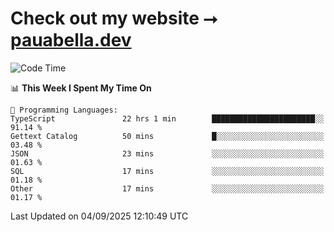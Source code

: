 # Check out my website ⭢ [pauabella.dev](https://pauabella.dev)

<!--START_SECTION:waka-->
![Code Time](http://img.shields.io/badge/Code%20Time-4%2C753%20hrs%2051%20mins-blue)

📊 **This Week I Spent My Time On** 

```text
💬 Programming Languages: 
TypeScript               22 hrs 1 min        ███████████████████████░░   91.14 % 
Gettext Catalog          50 mins             █░░░░░░░░░░░░░░░░░░░░░░░░   03.48 % 
JSON                     23 mins             ░░░░░░░░░░░░░░░░░░░░░░░░░   01.63 % 
SQL                      17 mins             ░░░░░░░░░░░░░░░░░░░░░░░░░   01.18 % 
Other                    17 mins             ░░░░░░░░░░░░░░░░░░░░░░░░░   01.17 % 
```


 Last Updated on 04/09/2025 12:10:49 UTC
<!--END_SECTION:waka-->
